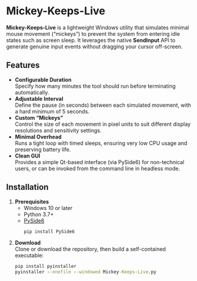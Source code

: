 # Mickey-Keeps-Live

**Mickey-Keeps-Live** is a lightweight Windows utility that simulates minimal mouse movement (“mickeys”) to prevent the system from entering idle states such as screen sleep. It leverages the native **SendInput** API to generate genuine input events without dragging your cursor off-screen.

## Features

- **Configurable Duration**  
  Specify how many minutes the tool should run before terminating automatically.
- **Adjustable Interval**  
  Define the pause (in seconds) between each simulated movement, with a hard minimum of 5 seconds.
- **Custom “Mickeys”**  
  Control the size of each movement in pixel units to suit different display resolutions and sensitivity settings.
- **Minimal Overhead**  
  Runs a tight loop with timed sleeps, ensuring very low CPU usage and preserving battery life.
- **Clean GUI**  
  Provides a simple Qt-based interface (via PySide6) for non-technical users, or can be invoked from the command line in headless mode.

## Installation

1. **Prerequisites**  
   - Windows 10 or later  
   - Python 3.7+  
   - [PySide6](https://pypi.org/project/PySide6/)  
     ```bat
     pip install PySide6
     ```
2. **Download**  
   Clone or download the repository, then build a self-contained executable:
   ```bat
   pip install pyinstaller
   pyinstaller --onefile --windowed Mickey-Keeps-Live.py
